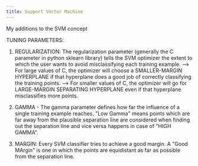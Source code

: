 ```yaml
---
title: Support Vector Machine
---
```

My additions to the SVM concept

TUNING PARAMETERS:

1. REGULARIZATION: The regularization parameter (generally the C parameter in python sklearn library) tells the SVM optimizer the extent to which the user wants to avoid misclassifying each training example.
--> For large values of C, the optimizer will choose a SMALLER-MARGIN HYPERPLANE if that hyperplane does a good job of correctly classifying the training points.
--> For smaller values of C, the optimizer will go for LARGE-MARGIN SEPARATING HYPERPLANE even if that hyperplane misclassifies more points.

2. GAMMA -  The gamma parameter defines how far the influence of a single training example reaches. 
"Low Gamma" means points which are far away from the plausible separation line are considered when finding out the separation line and vice versa happens in case of "HIGH GAMMA".

3. MARGIN: Every SVM classifier tries to achieve a good margin.
A "Good MArgin" is one in which the points are equidistant as far as possible from the separation line.
